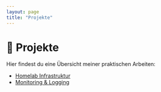 ```yaml
---
layout: page
title: "Projekte"
---
```


# 📂 Projekte

Hier findest du eine Übersicht meiner praktischen Arbeiten:

- [Homelab Infrastruktur](/workflows/projects/homelab)
- [Monitoring & Logging](/workflows/projects/monitoring)
